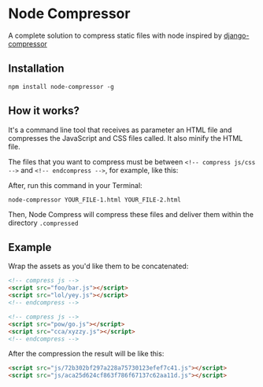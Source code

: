 # Node Compressor
A complete solution to compress static files with node inspired by [django-compressor](https://github.com/django-compressor/django-compressor)

## Installation
```shell
npm install node-compressor -g
```

## How it works?
It's a command line tool that receives as parameter an HTML file and compresses the JavaScript and CSS files called. It also minify the HTML file.

The files that you want to compress must be between `<!-- compress js/css -->` and `<!-- endcompress -->`, for example, like this:

After, run this command in your Terminal:

```shell
node-compressor YOUR_FILE-1.html YOUR_FILE-2.html
```

Then, Node Compress will compress these files and deliver them within the directory ``.compressed``

## Example

Wrap the assets as you'd like them to be concatenated:

```html
<!-- compress js -->
<script src="foo/bar.js"></script>
<script src="lol/yey.js"></script>
<!-- endcompress -->

<!-- compress js -->
<script src="pow/go.js"></script>
<script src="cca/xyzzy.js"></script>
<!-- endcompress -->
```

After the compression the result will be like this:

```html
<script src="js/72b302bf297a228a75730123efef7c41.js"></script>
<script src="js/aca25d624cf863f786f67137c62aa11d.js"></script>
```
